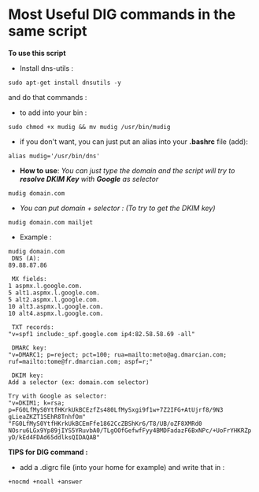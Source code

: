 # Most Useful DIG commands in the same script

**To use this script**

- Install dns-utils :
```
sudo apt-get install dnsutils -y
```

and do that commands :

- to add into your bin :
```
sudo chmod +x mudig && mv mudig /usr/bin/mudig
```

- if you don't want, you can just put an alias into your **.bashrc** file (add):
```
alias mudig='/usr/bin/dns'
```
- **How to use**:
  *You can just type the domain and the script will try to **resolve DKIM Key** with **Google** as selector*
```
mudig domain.com
```
- *You can put domain + selector : (To try to get the DKIM key)*
```
mudig domain.com mailjet
```

- Example : 
```
mudig domain.com
 DNS (A): 
89.88.87.86

 MX fields: 
1 aspmx.l.google.com.
5 alt1.aspmx.l.google.com.
5 alt2.aspmx.l.google.com.
10 alt3.aspmx.l.google.com.
10 alt4.aspmx.l.google.com.

 TXT records: 
"v=spf1 include:_spf.google.com ip4:82.58.58.69 -all"

 DMARC key:
"v=DMARC1; p=reject; pct=100; rua=mailto:meto@ag.dmarcian.com;
ruf=mailto:tome@fr.dmarcian.com; aspf=r;"

 DKIM key: 
Add a selector (ex: domain.com selector)

Try with Google as selector:
"v=DKIM1; k=rsa; p=FG0LfMyS0YtfHKrkUkBCEzfZs480LfMySxgi9f1w+7Z2IFG+AtUjrf8/9N3
gLieaZKZT1SEhR8TnhfOm" "FG0LfMyS0YtfHKrkUkBCEmFfe1862CcZBShKr6/T8/UB/oZF8XMRd0
NOsru6LGx9Yp89jIYS5YRuvbA0/TLgOOfGefwfFyy4BMDFadazF6BxNPc/+UoFrYHKRZp
yD/kEd4FDAd65ddlksQIDAQAB"
```

**TIPS for DIG command :**
- add a .digrc file (into your home for example) and write that in :
```
+nocmd +noall +answer
```
